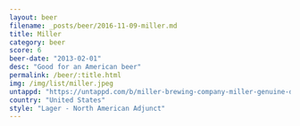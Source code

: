 ```yaml
---
layout: beer
filename: _posts/beer/2016-11-09-miller.md
title: Miller
category: beer
score: 6
beer-date: "2013-02-01"
desc: "Good for an American beer"
permalink: /beer/:title.html
img: /img/list/miller.jpeg
untappd: "https://untappd.com/b/miller-brewing-company-miller-genuine-draft/3779"
country: "United States"
style: "Lager - North American Adjunct"
---
```

